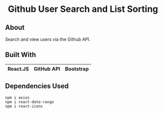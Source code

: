 <h1 align="center">Github User Search and List Sorting</h1>

## About 
Search and view users via the Github API.

## Built With
|React.JS|GitHub API|Bootstrap|
|---|---|---|

## Dependencies Used
```
npm i axios
npm i react-date-range
npm i react-icons
```

